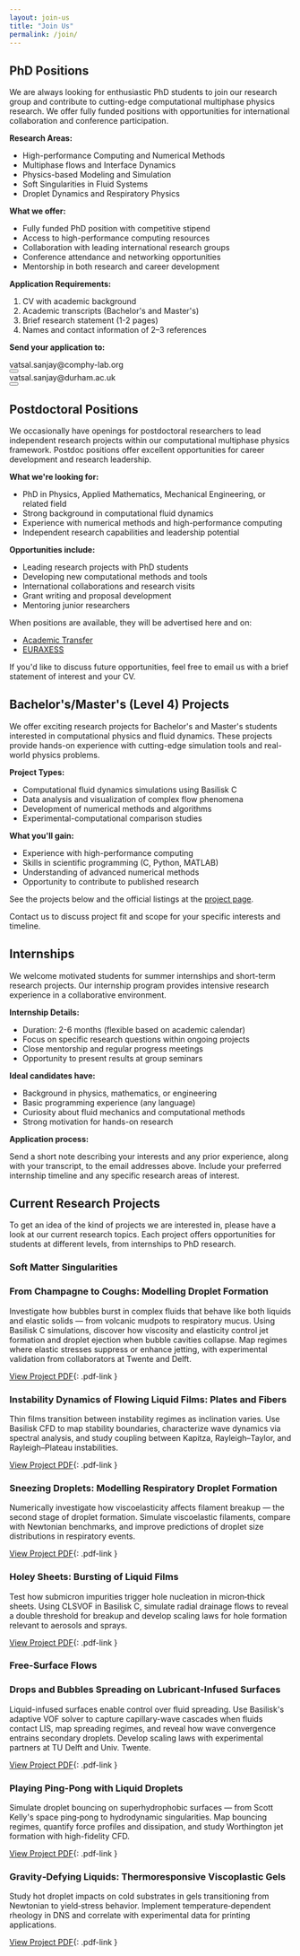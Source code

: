 ```yaml
---
layout: join-us
title: "Join Us"
permalink: /join/
---
```


<div class="position-section phd-section" markdown="1">

## <span class="section-icon"><i class="fa-solid fa-graduation-cap"></i></span> PhD Positions

We are always looking for enthusiastic PhD students to join our research group and contribute to cutting-edge computational multiphase physics research. We offer fully funded positions with opportunities for international collaboration and conference participation.

**Research Areas:**

- High-performance Computing and Numerical Methods
- Multiphase flows and Interface Dynamics
- Physics-based Modeling and Simulation
- Soft Singularities in Fluid Systems
- Droplet Dynamics and Respiratory Physics

**What we offer:**

- Fully funded PhD position with competitive stipend
- Access to high-performance computing resources
- Collaboration with leading international research groups
- Conference attendance and networking opportunities
- Mentorship in both research and career development

**Application Requirements:**

1. CV with academic background
2. Academic transcripts (Bachelor's and Master's)
3. Brief research statement (1-2 pages)
4. Names and contact information of 2–3 references

**Send your application to:**

<div class="email-container">
  <span class="email-text">vatsal.sanjay@comphy-lab.org</span>
  <div class="email-actions">
    <a class="email-link" href="mailto:vatsal.sanjay@comphy-lab.org" aria-label="Email vatsal.sanjay@comphy-lab.org">
      <i class="fa-regular fa-envelope"></i>
    </a>
    <button class="copy-btn" data-clipboard-text="vatsal.sanjay@comphy-lab.org" onclick="copyEmail(this)" aria-label="Copy email address vatsal.sanjay@comphy-lab.org">
      <i class="fa-regular fa-copy"></i>
    </button>
  </div>
</div>

<div class="email-container">
  <span class="email-text">vatsal.sanjay@durham.ac.uk</span>
  <div class="email-actions">
    <a class="email-link" href="mailto:vatsal.sanjay@durham.ac.uk" aria-label="Email vatsal.sanjay@durham.ac.uk">
      <i class="fa-regular fa-envelope"></i>
    </a>
    <button class="copy-btn" data-clipboard-text="vatsal.sanjay@durham.ac.uk" onclick="copyEmail(this)" aria-label="Copy email address vatsal.sanjay@durham.ac.uk">
      <i class="fa-regular fa-copy"></i>
    </button>
  </div>
</div>

</div>

<div class="position-section postdoc-section" markdown="1">

## <span class="section-icon"><i class="fa-solid fa-user-tie"></i></span> Postdoctoral Positions

We occasionally have openings for postdoctoral researchers to lead independent research projects within our computational multiphase physics framework. Postdoc positions offer excellent opportunities for career development and research leadership.

**What we're looking for:**

- PhD in Physics, Applied Mathematics, Mechanical Engineering, or related field
- Strong background in computational fluid dynamics
- Experience with numerical methods and high-performance computing
- Independent research capabilities and leadership potential

**Opportunities include:**

- Leading research projects with PhD students
- Developing new computational methods and tools
- International collaborations and research visits
- Grant writing and proposal development
- Mentoring junior researchers

When positions are available, they will be advertised here and on:

- <a href="https://www.academictransfer.com/" target="_blank" rel="noopener noreferrer">Academic Transfer</a>
- <a href="https://euraxess.ec.europa.eu/" target="_blank" rel="noopener noreferrer">EURAXESS</a>

If you'd like to discuss future opportunities, feel free to email us with a brief statement of interest and your CV.

</div>

<div class="position-section masters-section" markdown="1">

## <span class="section-icon"><i class="fa-solid fa-book"></i></span> Bachelor's/Master's (Level 4) Projects

We offer exciting research projects for Bachelor's and Master's students interested in computational physics and fluid dynamics. These projects provide hands-on experience with cutting-edge simulation tools and real-world physics problems.

**Project Types:**

- Computational fluid dynamics simulations using Basilisk C
- Data analysis and visualization of complex flow phenomena
- Development of numerical methods and algorithms
- Experimental-computational comparison studies

**What you'll gain:**

- Experience with high-performance computing
- Skills in scientific programming (C, Python, MATLAB)
- Understanding of advanced numerical methods
- Opportunity to contribute to published research

See the projects below and the official listings at the <a href="https://pof.tnw.utwente.nl/education/studentprojects" target="_blank" rel="noopener noreferrer">project page</a>.

Contact us to discuss project fit and scope for your specific interests and timeline.

</div>

<div class="position-section internship-section" markdown="1">

## <span class="section-icon"><i class="fa-solid fa-flask"></i></span> Internships

We welcome motivated students for summer internships and short-term research projects. Our internship program provides intensive research experience in a collaborative environment.

**Internship Details:**

- Duration: 2-6 months (flexible based on academic calendar)
- Focus on specific research questions within ongoing projects
- Close mentorship and regular progress meetings
- Opportunity to present results at group seminars

**Ideal candidates have:**

- Background in physics, mathematics, or engineering
- Basic programming experience (any language)
- Curiosity about fluid mechanics and computational methods
- Strong motivation for hands-on research

**Application process:**

Send a short note describing your interests and any prior experience, along with your transcript, to the email addresses above. Include your preferred internship timeline and any specific research areas of interest.

</div>

<div class="projects-showcase" markdown="1">

## Current Research Projects

<div class="projects-intro" markdown="1">
To get an idea of the kind of projects we are interested in, please have a look at our current research topics. Each project offers opportunities for students at different levels, from internships to PhD research.
</div>

<div class="project-category soft-matter-category" markdown="1">

### Soft Matter Singularities

<div class="projects-grid" markdown="1">

<div class="project-card" markdown="1">

### From Champagne to Coughs: Modelling Droplet Formation

Investigate how bubbles burst in complex fluids that behave like both liquids and elastic solids — from volcanic mudpots to respiratory mucus. Using Basilisk C simulations, discover how viscosity and elasticity control jet formation and droplet ejection when bubble cavities collapse. Map regimes where elastic stresses suppress or enhance jetting, with experimental validation from collaborators at Twente and Delft.

[<i class="fa-solid fa-file-pdf"></i> View Project PDF](/assets/pdf-files/BubbleBursting.pdf){: .pdf-link }

</div>

<div class="project-card" markdown="1">

### Instability Dynamics of Flowing Liquid Films: Plates and Fibers

Thin films transition between instability regimes as inclination varies. Use Basilisk CFD to map stability boundaries, characterize wave dynamics via spectral analysis, and study coupling between Kapitza, Rayleigh–Taylor, and Rayleigh–Plateau instabilities.

[<i class="fa-solid fa-file-pdf"></i> View Project PDF](/assets/pdf-files/DropsOnFibers.pdf){: .pdf-link }

</div>

<div class="project-card" markdown="1">

### Sneezing Droplets: Modelling Respiratory Droplet Formation

Numerically investigate how viscoelasticity affects filament breakup — the second stage of droplet formation. Simulate viscoelastic filaments, compare with Newtonian benchmarks, and improve predictions of droplet size distributions in respiratory events.

[<i class="fa-solid fa-file-pdf"></i> View Project PDF](/assets/pdf-files/FilamentRetraction.pdf){: .pdf-link }

</div>

<div class="project-card" markdown="1">

### Holey Sheets: Bursting of Liquid Films

Test how submicron impurities trigger hole nucleation in micron‑thick sheets. Using CLSVOF in Basilisk C, simulate radial drainage flows to reveal a double threshold for breakup and develop scaling laws for hole formation relevant to aerosols and sprays.

[<i class="fa-solid fa-file-pdf"></i> View Project PDF](/assets/pdf-files/HoleySheets.pdf){: .pdf-link }

</div>

</div>

</div>

<div class="project-category free-surface-category" markdown="1">

### Free-Surface Flows

<div class="projects-grid" markdown="1">

<div class="project-card" markdown="1">

### Drops and Bubbles Spreading on Lubricant-Infused Surfaces

Liquid-infused surfaces enable control over fluid spreading. Use Basilisk's adaptive VOF solver to capture capillary-wave cascades when fluids contact LIS, map spreading regimes, and reveal how wave convergence entrains secondary droplets. Develop scaling laws with experimental partners at TU Delft and Univ. Twente.

[<i class="fa-solid fa-file-pdf"></i> View Project PDF](/assets/pdf-files/BubbleSpreadingLIS.pdf){: .pdf-link }

</div>

<div class="project-card" markdown="1">

### Playing Ping-Pong with Liquid Droplets

Simulate droplet bouncing on superhydrophobic surfaces — from Scott Kelly's space ping‑pong to hydrodynamic singularities. Map bouncing regimes, quantify force profiles and dissipation, and study Worthington jet formation with high-fidelity CFD.

[<i class="fa-solid fa-file-pdf"></i> View Project PDF](/assets/pdf-files/BouncingDrops.pdf){: .pdf-link }

</div>

<div class="project-card" markdown="1">

### Gravity‑Defying Liquids: Thermoresponsive Viscoplastic Gels

Study hot droplet impacts on cold substrates in gels transitioning from Newtonian to yield‑stress behavior. Implement temperature‑dependent rheology in DNS and correlate with experimental data for printing applications.

[<i class="fa-solid fa-file-pdf"></i> View Project PDF](/assets/pdf-files/VP_Numerics.pdf){: .pdf-link }

</div>

</div>

</div>

</div>
